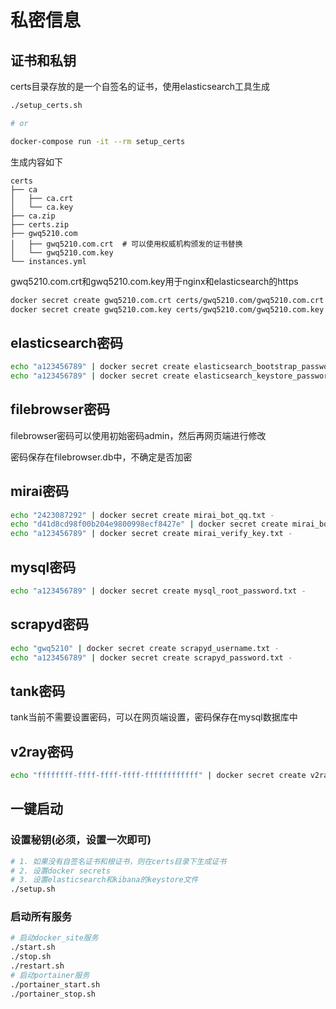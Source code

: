 # 私密信息

## 证书和私钥

certs目录存放的是一个自签名的证书，使用elasticsearch工具生成

```sh
./setup_certs.sh

# or

docker-compose run -it --rm setup_certs
```

生成内容如下

```text
certs
├── ca
│   ├── ca.crt
│   └── ca.key
├── ca.zip
├── certs.zip
├── gwq5210.com
│   ├── gwq5210.com.crt  # 可以使用权威机构颁发的证书替换
│   └── gwq5210.com.key
└── instances.yml
```

gwq5210.com.crt和gwq5210.com.key用于nginx和elasticsearch的https

```sh
docker secret create gwq5210.com.crt certs/gwq5210.com/gwq5210.com.crt
docker secret create gwq5210.com.key certs/gwq5210.com/gwq5210.com.key
```

## elasticsearch密码

```sh
echo "a123456789" | docker secret create elasticsearch_bootstrap_password.txt -
echo "a123456789" | docker secret create elasticsearch_keystore_password.txt -
```

## filebrowser密码

filebrowser密码可以使用初始密码admin，然后再网页端进行修改

密码保存在filebrowser.db中，不确定是否加密

## mirai密码

```sh
echo "2423087292" | docker secret create mirai_bot_qq.txt -
echo "d41d8cd98f00b204e9800998ecf8427e" | docker secret create mirai_bot_qq_password.txt -
echo "a123456789" | docker secret create mirai_verify_key.txt -
```

## mysql密码

```sh
echo "a123456789" | docker secret create mysql_root_password.txt -
```

## scrapyd密码

```sh
echo "gwq5210" | docker secret create scrapyd_username.txt -
echo "a123456789" | docker secret create scrapyd_password.txt -
```

## tank密码

tank当前不需要设置密码，可以在网页端设置，密码保存在mysql数据库中

## v2ray密码

```sh
echo "ffffffff-ffff-ffff-ffff-ffffffffffff" | docker secret create v2ray_uuid.txt -
```

## 一键启动

### 设置秘钥(必须，设置一次即可)

```sh
# 1. 如果没有自签名证书和根证书，则在certs目录下生成证书
# 2. 设置docker secrets
# 3. 设置elasticsearch和kibana的keystore文件
./setup.sh
```

### 启动所有服务

```sh
# 启动docker_site服务
./start.sh
./stop.sh
./restart.sh
# 启动portainer服务
./portainer_start.sh
./portainer_stop.sh
```
